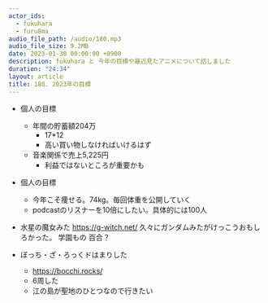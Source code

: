 ```yaml
---
actor_ids:
  - fukuhara
  - furu8ma
audio_file_path: /audio/180.mp3
audio_file_size: 9.2MB
date: 2023-01-30 00:00:00 +0900
description: fukuhara と 今年の目標や最近見たアニメについて話しました
duration: "24:34"
layout: article
title: 180. 2023年の目標
---
```


- 個人の目標
    - 年間の貯蓄額204万
        - 17*12
        - 高い買い物しなければいけるはず
    - 音楽関係で売上5,225円
        - 利益ではないところが重要かも

- 個人の目標
    - 今年こそ痩せる。74kg。毎回体重を公開していく
    - podcastのリスナーを10倍にしたい。具体的には100人

- 水星の魔女みた
    https://g-witch.net/
    久々にガンダムみたがけっこうおもしろかった。
    学園もの
    百合？

- ぼっち・ざ・ろっくドはまりした
    - https://bocchi.rocks/
    - 6周した
    - 江の島が聖地のひとつなので行きたい

